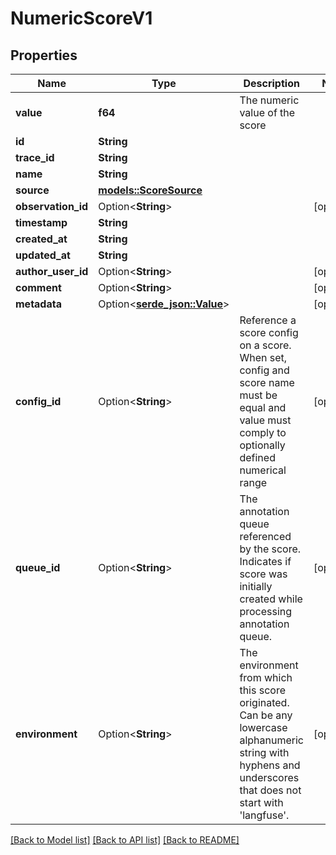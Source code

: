 # NumericScoreV1

## Properties

Name | Type | Description | Notes
------------ | ------------- | ------------- | -------------
**value** | **f64** | The numeric value of the score | 
**id** | **String** |  | 
**trace_id** | **String** |  | 
**name** | **String** |  | 
**source** | [**models::ScoreSource**](ScoreSource.md) |  | 
**observation_id** | Option<**String**> |  | [optional]
**timestamp** | **String** |  | 
**created_at** | **String** |  | 
**updated_at** | **String** |  | 
**author_user_id** | Option<**String**> |  | [optional]
**comment** | Option<**String**> |  | [optional]
**metadata** | Option<[**serde_json::Value**](.md)> |  | [optional]
**config_id** | Option<**String**> | Reference a score config on a score. When set, config and score name must be equal and value must comply to optionally defined numerical range | [optional]
**queue_id** | Option<**String**> | The annotation queue referenced by the score. Indicates if score was initially created while processing annotation queue. | [optional]
**environment** | Option<**String**> | The environment from which this score originated. Can be any lowercase alphanumeric string with hyphens and underscores that does not start with 'langfuse'. | [optional]

[[Back to Model list]](../README.md#documentation-for-models) [[Back to API list]](../README.md#documentation-for-api-endpoints) [[Back to README]](../README.md)


